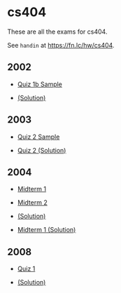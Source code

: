 # cs404

These are all the exams for cs404.

See `handin` at https://fn.lc/hw/cs404.



## 2002


* [Quiz 1b Sample](/static/exams/cs404/2002/cs404-2002-t1-quiz1b-sample.pdf)

* [(Solution)](/static/exams/cs404/2002/cs404-2002-t1-quiz1b-sample-solution.pdf)



## 2003


* [Quiz 2 Sample](/static/exams/cs404/2003/cs404-2003-t1-quiz2-sample.pdf)

* [Quiz 2 (Solution)](/static/exams/cs404/2003/cs404-2003-t1-quiz2-sample-solution.pdf)



## 2004


* [Midterm 1](/static/exams/cs404/2004/cs404-2004-t2-midterm1.pdf)

* [Midterm 2](/static/exams/cs404/2004/cs404-2004-t2-midterm2.pdf)

* [(Solution)](/static/exams/cs404/2004/cs404-2004-t2-midterm2-solution.pdf)

* [Midterm 1 (Solution)](/static/exams/cs404/2004/cs404-2004-t2-midterm1-solution.pdf)



## 2008


* [Quiz 1](/static/exams/cs404/2008/cs404-2008-t2-quiz1.pdf)

* [(Solution)](/static/exams/cs404/2008/cs404-2008-t2-quiz1-solution.pdf)


